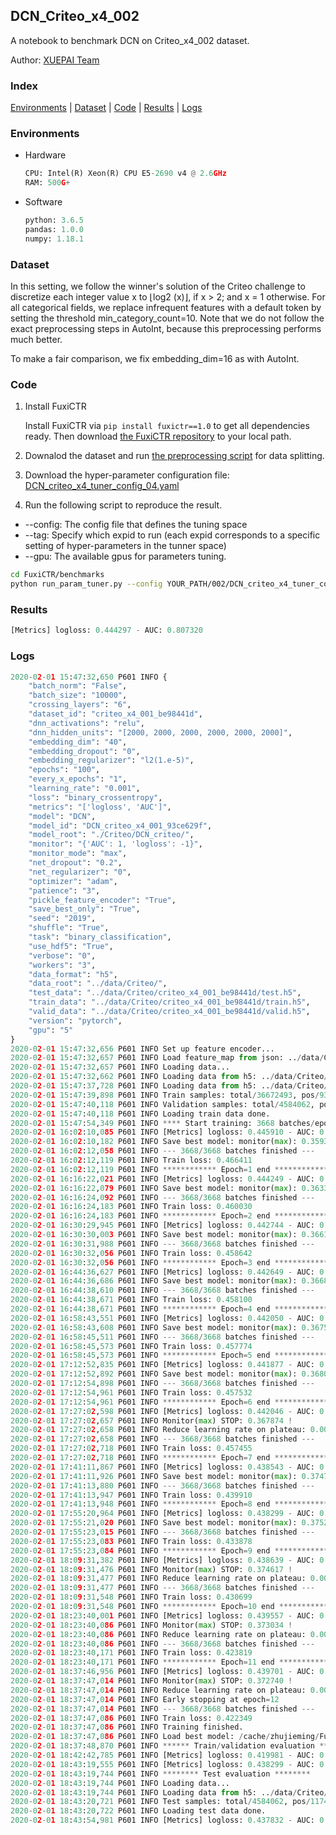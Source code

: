 ## DCN_Criteo_x4_002

A notebook to benchmark DCN on Criteo_x4_002 dataset.

Author: [XUEPAI Team](https://github.com/xue-pai)


### Index
[Environments](#Environments) | [Dataset](#Dataset) | [Code](#Code) | [Results](#Results) | [Logs](#Logs)

### Environments
+ Hardware

  ```python
  CPU: Intel(R) Xeon(R) CPU E5-2690 v4 @ 2.6GHz
  RAM: 500G+
  ```
+ Software

  ```python
  python: 3.6.5
  pandas: 1.0.0
  numpy: 1.18.1
  ```

### Dataset
In this setting, we follow the winner's solution of the Criteo challenge to discretize each integer value x to ⌊log2 (x)⌋, if x > 2; and x = 1 otherwise. For all categorical fields, we replace infrequent features with a default <OOV> token by setting the threshold min_category_count=10. Note that we do not follow the exact preprocessing steps in AutoInt, because this preprocessing performs much better.

To make a fair comparison, we fix embedding_dim=16 as with AutoInt.
### Code
1. Install FuxiCTR
  
    Install FuxiCTR via `pip install fuxictr==1.0` to get all dependencies ready. Then download [the FuxiCTR repository](https://github.com/huawei-noah/benchmark/archive/53e314461c19dbc7f462b42bf0f0bfae020dc398.zip) to your local path.

2. Downalod the dataset and run [the preprocessing script](https://github.com/xue-pai/Open-CTR-Benchmark/blob/master/datasets/Criteo/Criteo_x4/split_criteo_x4.py) for data splitting. 

3. Download the hyper-parameter configuration file: [DCN_criteo_x4_tuner_config_04.yaml](./002/DCN_criteo_x4_tuner_config_04.yaml)

4. Run the following script to reproduce the result. 
  + --config: The config file that defines the tuning space
  + --tag: Specify which expid to run (each expid corresponds to a specific setting of hyper-parameters in the tunner space)
  + --gpu: The available gpus for parameters tuning.

  ```bash
  cd FuxiCTR/benchmarks
  python run_param_tuner.py --config YOUR_PATH/002/DCN_criteo_x4_tuner_config_04.yaml --tag 001 --gpu 0
  ```
### Results
```python
[Metrics] logloss: 0.444297 - AUC: 0.807320
```


### Logs
```python
2020-02-01 15:47:32,650 P601 INFO {
    "batch_norm": "False",
    "batch_size": "10000",
    "crossing_layers": "6",
    "dataset_id": "criteo_x4_001_be98441d",
    "dnn_activations": "relu",
    "dnn_hidden_units": "[2000, 2000, 2000, 2000, 2000, 2000]",
    "embedding_dim": "40",
    "embedding_dropout": "0",
    "embedding_regularizer": "l2(1.e-5)",
    "epochs": "100",
    "every_x_epochs": "1",
    "learning_rate": "0.001",
    "loss": "binary_crossentropy",
    "metrics": "['logloss', 'AUC']",
    "model": "DCN",
    "model_id": "DCN_criteo_x4_001_93ce629f",
    "model_root": "./Criteo/DCN_criteo/",
    "monitor": "{'AUC': 1, 'logloss': -1}",
    "monitor_mode": "max",
    "net_dropout": "0.2",
    "net_regularizer": "0",
    "optimizer": "adam",
    "patience": "3",
    "pickle_feature_encoder": "True",
    "save_best_only": "True",
    "seed": "2019",
    "shuffle": "True",
    "task": "binary_classification",
    "use_hdf5": "True",
    "verbose": "0",
    "workers": "3",
    "data_format": "h5",
    "data_root": "../data/Criteo/",
    "test_data": "../data/Criteo/criteo_x4_001_be98441d/test.h5",
    "train_data": "../data/Criteo/criteo_x4_001_be98441d/train.h5",
    "valid_data": "../data/Criteo/criteo_x4_001_be98441d/valid.h5",
    "version": "pytorch",
    "gpu": "5"
}
2020-02-01 15:47:32,656 P601 INFO Set up feature encoder...
2020-02-01 15:47:32,657 P601 INFO Load feature_map from json: ../data/Criteo/criteo_x4_001_be98441d/feature_map.json
2020-02-01 15:47:32,657 P601 INFO Loading data...
2020-02-01 15:47:32,662 P601 INFO Loading data from h5: ../data/Criteo/criteo_x4_001_be98441d/train.h5
2020-02-01 15:47:37,728 P601 INFO Loading data from h5: ../data/Criteo/criteo_x4_001_be98441d/valid.h5
2020-02-01 15:47:39,898 P601 INFO Train samples: total/36672493, pos/9396350, neg/27276143, ratio/25.62%
2020-02-01 15:47:40,118 P601 INFO Validation samples: total/4584062, pos/1174544, neg/3409518, ratio/25.62%
2020-02-01 15:47:40,118 P601 INFO Loading train data done.
2020-02-01 15:47:54,349 P601 INFO **** Start training: 3668 batches/epoch ****
2020-02-01 16:02:10,085 P601 INFO [Metrics] logloss: 0.445910 - AUC: 0.805306
2020-02-01 16:02:10,182 P601 INFO Save best model: monitor(max): 0.359396
2020-02-01 16:02:12,058 P601 INFO --- 3668/3668 batches finished ---
2020-02-01 16:02:12,119 P601 INFO Train loss: 0.466411
2020-02-01 16:02:12,119 P601 INFO ************ Epoch=1 end ************
2020-02-01 16:16:22,021 P601 INFO [Metrics] logloss: 0.444249 - AUC: 0.807624
2020-02-01 16:16:22,079 P601 INFO Save best model: monitor(max): 0.363375
2020-02-01 16:16:24,092 P601 INFO --- 3668/3668 batches finished ---
2020-02-01 16:16:24,183 P601 INFO Train loss: 0.460030
2020-02-01 16:16:24,183 P601 INFO ************ Epoch=2 end ************
2020-02-01 16:30:29,945 P601 INFO [Metrics] logloss: 0.442744 - AUC: 0.808852
2020-02-01 16:30:30,003 P601 INFO Save best model: monitor(max): 0.366108
2020-02-01 16:30:31,988 P601 INFO --- 3668/3668 batches finished ---
2020-02-01 16:30:32,056 P601 INFO Train loss: 0.458642
2020-02-01 16:30:32,056 P601 INFO ************ Epoch=3 end ************
2020-02-01 16:44:36,627 P601 INFO [Metrics] logloss: 0.442649 - AUC: 0.809457
2020-02-01 16:44:36,686 P601 INFO Save best model: monitor(max): 0.366809
2020-02-01 16:44:38,610 P601 INFO --- 3668/3668 batches finished ---
2020-02-01 16:44:38,671 P601 INFO Train loss: 0.458100
2020-02-01 16:44:38,671 P601 INFO ************ Epoch=4 end ************
2020-02-01 16:58:43,551 P601 INFO [Metrics] logloss: 0.442050 - AUC: 0.809604
2020-02-01 16:58:43,608 P601 INFO Save best model: monitor(max): 0.367554
2020-02-01 16:58:45,511 P601 INFO --- 3668/3668 batches finished ---
2020-02-01 16:58:45,573 P601 INFO Train loss: 0.457774
2020-02-01 16:58:45,573 P601 INFO ************ Epoch=5 end ************
2020-02-01 17:12:52,835 P601 INFO [Metrics] logloss: 0.441877 - AUC: 0.809939
2020-02-01 17:12:52,892 P601 INFO Save best model: monitor(max): 0.368062
2020-02-01 17:12:54,898 P601 INFO --- 3668/3668 batches finished ---
2020-02-01 17:12:54,961 P601 INFO Train loss: 0.457532
2020-02-01 17:12:54,961 P601 INFO ************ Epoch=6 end ************
2020-02-01 17:27:02,598 P601 INFO [Metrics] logloss: 0.442046 - AUC: 0.809920
2020-02-01 17:27:02,657 P601 INFO Monitor(max) STOP: 0.367874 !
2020-02-01 17:27:02,658 P601 INFO Reduce learning rate on plateau: 0.000100
2020-02-01 17:27:02,658 P601 INFO --- 3668/3668 batches finished ---
2020-02-01 17:27:02,718 P601 INFO Train loss: 0.457455
2020-02-01 17:27:02,718 P601 INFO ************ Epoch=7 end ************
2020-02-01 17:41:11,867 P601 INFO [Metrics] logloss: 0.438543 - AUC: 0.813283
2020-02-01 17:41:11,926 P601 INFO Save best model: monitor(max): 0.374741
2020-02-01 17:41:13,880 P601 INFO --- 3668/3668 batches finished ---
2020-02-01 17:41:13,947 P601 INFO Train loss: 0.439910
2020-02-01 17:41:13,948 P601 INFO ************ Epoch=8 end ************
2020-02-01 17:55:20,964 P601 INFO [Metrics] logloss: 0.438299 - AUC: 0.813539
2020-02-01 17:55:21,020 P601 INFO Save best model: monitor(max): 0.375240
2020-02-01 17:55:23,015 P601 INFO --- 3668/3668 batches finished ---
2020-02-01 17:55:23,083 P601 INFO Train loss: 0.433878
2020-02-01 17:55:23,084 P601 INFO ************ Epoch=9 end ************
2020-02-01 18:09:31,382 P601 INFO [Metrics] logloss: 0.438639 - AUC: 0.813256
2020-02-01 18:09:31,476 P601 INFO Monitor(max) STOP: 0.374617 !
2020-02-01 18:09:31,477 P601 INFO Reduce learning rate on plateau: 0.000010
2020-02-01 18:09:31,477 P601 INFO --- 3668/3668 batches finished ---
2020-02-01 18:09:31,548 P601 INFO Train loss: 0.430699
2020-02-01 18:09:31,548 P601 INFO ************ Epoch=10 end ************
2020-02-01 18:23:40,001 P601 INFO [Metrics] logloss: 0.439557 - AUC: 0.812590
2020-02-01 18:23:40,086 P601 INFO Monitor(max) STOP: 0.373034 !
2020-02-01 18:23:40,086 P601 INFO Reduce learning rate on plateau: 0.000001
2020-02-01 18:23:40,086 P601 INFO --- 3668/3668 batches finished ---
2020-02-01 18:23:40,171 P601 INFO Train loss: 0.423819
2020-02-01 18:23:40,171 P601 INFO ************ Epoch=11 end ************
2020-02-01 18:37:46,956 P601 INFO [Metrics] logloss: 0.439701 - AUC: 0.812441
2020-02-01 18:37:47,014 P601 INFO Monitor(max) STOP: 0.372740 !
2020-02-01 18:37:47,014 P601 INFO Reduce learning rate on plateau: 0.000001
2020-02-01 18:37:47,014 P601 INFO Early stopping at epoch=12
2020-02-01 18:37:47,014 P601 INFO --- 3668/3668 batches finished ---
2020-02-01 18:37:47,086 P601 INFO Train loss: 0.422349
2020-02-01 18:37:47,086 P601 INFO Training finished.
2020-02-01 18:37:47,086 P601 INFO Load best model: /cache/zhujieming/FuxiCTR/benchmarks/Criteo/DCN_criteo/criteo_x4_001_be98441d/DCN_criteo_x4_001_93ce629f_criteo_x4_001_be98441d_model.ckpt
2020-02-01 18:37:48,870 P601 INFO ****** Train/validation evaluation ******
2020-02-01 18:42:42,785 P601 INFO [Metrics] logloss: 0.419981 - AUC: 0.833309
2020-02-01 18:43:19,555 P601 INFO [Metrics] logloss: 0.438299 - AUC: 0.813539
2020-02-01 18:43:19,744 P601 INFO ******** Test evaluation ********
2020-02-01 18:43:19,744 P601 INFO Loading data...
2020-02-01 18:43:19,744 P601 INFO Loading data from h5: ../data/Criteo/criteo_x4_001_be98441d/test.h5
2020-02-01 18:43:20,721 P601 INFO Test samples: total/4584062, pos/1174544, neg/3409518, ratio/25.62%
2020-02-01 18:43:20,722 P601 INFO Loading test data done.
2020-02-01 18:43:54,981 P601 INFO [Metrics] logloss: 0.437832 - AUC: 0.814073


```
